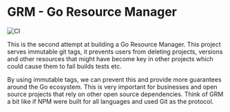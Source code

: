 # GRM - Go Resource Manager

![CI](https://ci.grmpkg.com/api/v1/teams/grm/pipelines/master/badge)

This is the second attempt at building a Go Resource Manager. This project serves immutable git tags, it prevents users
from deleting projects, versions and other resources that might have become key in other projects which could cause them
to fail builds tests etc.

By using immutable tags, we can prevent this and provide more guarantees around the Go ecosystem. This is very important
for businesses and open source projects that rely on other open source dependencies. Think of GRM a bit like if NPM were
built for all languages and used Git as the protocol.